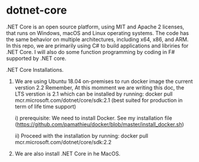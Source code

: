 # dotnet-core
.NET Core is an open source platform, using MIT and Apache 2 licenses, that runs on Windows, macOS and Linux operating systems. The code has the same behavior on multiple architectures, including x64, x86, and ARM. In this repo, we are primarily using C# to build applications and libriries for .NET Core. I will also do some function programming by coding in F# supported by .NET core. 

.NET Core Installations. 

1) We are using Ubuntu 18.04 on-premises to run docker image the current verstion 2.2 Remember, At this momment we are writing this doc, the LTS verstion is 2.1 which can be installed by running: docker pull mcr.microsoft.com/dotnet/core/sdk:2.1  (best suited for production in term of life time support)

    i) prerequisite: We need to install Docker. See my installation file                                                              (https://github.com/pamathieu/docker/blob/master/install_docker.sh)
    
    ii) Proceed with the installation by running:  docker pull mcr.microsoft.com/dotnet/core/sdk:2.2 
    
    
2) We are also install .NET Core in he MacOS.
